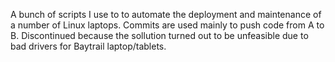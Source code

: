 A bunch of scripts I use to to automate the deployment and maintenance of a number of Linux laptops. Commits are used mainly to push code from A to B. Discontinued because the sollution turned out to be unfeasible due to bad drivers for Baytrail laptop/tablets.
